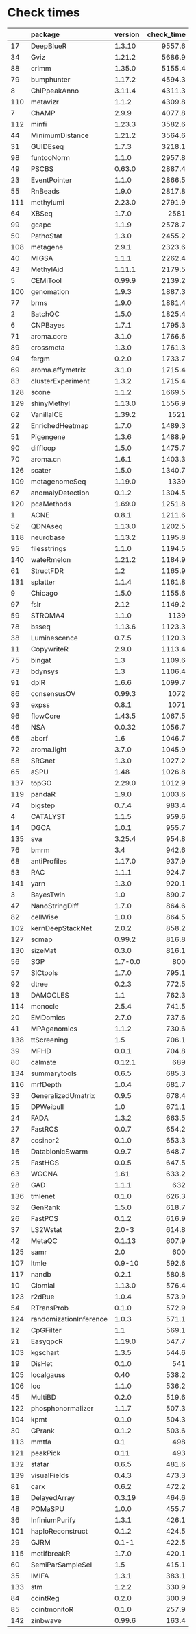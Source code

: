 # Check times

|    |package                |version | check_time|
|:---|:----------------------|:-------|----------:|
|17  |DeepBlueR              |1.3.10  |     9557.6|
|34  |Gviz                   |1.21.2  |     5686.9|
|88  |crlmm                  |1.35.0  |     5155.4|
|79  |bumphunter             |1.17.2  |     4594.3|
|8   |ChIPpeakAnno           |3.11.4  |     4311.3|
|110 |metavizr               |1.1.2   |     4309.8|
|7   |ChAMP                  |2.9.9   |     4077.8|
|112 |minfi                  |1.23.3  |     3582.6|
|44  |MinimumDistance        |1.21.2  |     3564.6|
|31  |GUIDEseq               |1.7.3   |     3218.1|
|98  |funtooNorm             |1.1.0   |     2957.8|
|49  |PSCBS                  |0.63.0  |     2887.4|
|23  |EventPointer           |1.1.0   |     2866.5|
|55  |RnBeads                |1.9.0   |     2817.8|
|111 |methylumi              |2.23.0  |     2791.9|
|64  |XBSeq                  |1.7.0   |       2581|
|99  |gcapc                  |1.1.9   |     2578.7|
|50  |PathoStat              |1.3.0   |     2455.2|
|108 |metagene               |2.9.1   |     2323.6|
|40  |MIGSA                  |1.1.1   |     2262.4|
|43  |MethylAid              |1.11.1  |     2179.5|
|5   |CEMiTool               |0.99.9  |     2139.2|
|100 |genomation             |1.9.3   |     1887.3|
|77  |brms                   |1.9.0   |     1881.4|
|2   |BatchQC                |1.5.0   |     1825.4|
|6   |CNPBayes               |1.7.1   |     1795.3|
|71  |aroma.core             |3.1.0   |     1766.6|
|89  |crossmeta              |1.3.0   |     1761.3|
|94  |fergm                  |0.2.0   |     1733.7|
|69  |aroma.affymetrix       |3.1.0   |     1715.4|
|83  |clusterExperiment      |1.3.2   |     1715.4|
|128 |scone                  |1.1.2   |     1669.5|
|129 |shinyMethyl            |1.13.0  |     1556.9|
|62  |VanillaICE             |1.39.2  |       1521|
|22  |EnrichedHeatmap        |1.7.0   |     1489.3|
|51  |Pigengene              |1.3.6   |     1488.9|
|90  |diffloop               |1.5.0   |     1475.7|
|70  |aroma.cn               |1.6.1   |     1403.3|
|126 |scater                 |1.5.0   |     1340.7|
|109 |metagenomeSeq          |1.19.0  |       1339|
|67  |anomalyDetection       |0.1.2   |     1304.5|
|120 |pcaMethods             |1.69.0  |     1251.8|
|1   |ACNE                   |0.8.1   |     1211.6|
|52  |QDNAseq                |1.13.0  |     1202.5|
|118 |neurobase              |1.13.2  |     1195.8|
|95  |filesstrings           |1.1.0   |     1194.5|
|140 |wateRmelon             |1.21.2  |     1184.9|
|61  |StructFDR              |1.2     |     1165.9|
|131 |splatter               |1.1.4   |     1161.8|
|9   |Chicago                |1.5.0   |     1155.6|
|97  |fslr                   |2.12    |     1149.2|
|59  |STROMA4                |1.1.0   |       1139|
|78  |bsseq                  |1.13.6  |     1123.3|
|38  |Luminescence           |0.7.5   |     1120.3|
|11  |CopywriteR             |2.9.0   |     1113.4|
|75  |bingat                 |1.3     |     1109.6|
|73  |bdynsys                |1.3     |     1106.4|
|91  |dplR                   |1.6.6   |     1099.7|
|86  |consensusOV            |0.99.3  |       1072|
|93  |expss                  |0.8.1   |       1071|
|96  |flowCore               |1.43.5  |     1067.5|
|46  |NSA                    |0.0.32  |     1056.7|
|66  |abcrf                  |1.6     |     1046.7|
|72  |aroma.light            |3.7.0   |     1045.9|
|58  |SRGnet                 |1.3.0   |     1027.2|
|65  |aSPU                   |1.48    |     1026.8|
|137 |topGO                  |2.29.0  |     1012.9|
|119 |pandaR                 |1.9.0   |     1003.6|
|74  |bigstep                |0.7.4   |      983.4|
|4   |CATALYST               |1.1.5   |      959.6|
|14  |DGCA                   |1.0.1   |      955.7|
|135 |sva                    |3.25.4  |      954.8|
|76  |bmrm                   |3.4     |      942.6|
|68  |antiProfiles           |1.17.0  |      937.9|
|53  |RAC                    |1.1.1   |      924.7|
|141 |yarn                   |1.3.0   |      920.1|
|3   |BayesTwin              |1.0     |      890.7|
|47  |NanoStringDiff         |1.7.0   |      864.6|
|82  |cellWise               |1.0.0   |      864.5|
|102 |kernDeepStackNet       |2.0.2   |      858.2|
|127 |scmap                  |0.99.2  |      816.8|
|130 |sizeMat                |0.3.0   |      816.1|
|56  |SGP                    |1.7-0.0 |        800|
|57  |SICtools               |1.7.0   |      795.1|
|92  |dtree                  |0.2.3   |      772.5|
|13  |DAMOCLES               |1.1     |      762.3|
|114 |monocle                |2.5.4   |      741.5|
|20  |EMDomics               |2.7.0   |      737.6|
|41  |MPAgenomics            |1.1.2   |      730.6|
|138 |ttScreening            |1.5     |      706.1|
|39  |MFHD                   |0.0.1   |      704.8|
|80  |calmate                |0.12.1  |        689|
|134 |summarytools           |0.6.5   |      685.3|
|116 |mrfDepth               |1.0.4   |      681.7|
|33  |GeneralizedUmatrix     |0.9.5   |      678.4|
|15  |DPWeibull              |1.0     |      671.1|
|24  |FADA                   |1.3.2   |      663.5|
|27  |FastRCS                |0.0.7   |      654.2|
|87  |cosinor2               |0.1.0   |      653.3|
|16  |DatabionicSwarm        |0.9.7   |      648.7|
|25  |FastHCS                |0.0.5   |      647.5|
|63  |WGCNA                  |1.61    |      633.2|
|28  |GAD                    |1.1.1   |        632|
|136 |tmlenet                |0.1.0   |      626.3|
|32  |GenRank                |1.5.0   |      618.7|
|26  |FastPCS                |0.1.2   |      616.9|
|37  |LS2Wstat               |2.0-3   |      614.8|
|42  |MetaQC                 |0.1.13  |      607.9|
|125 |samr                   |2.0     |        600|
|107 |ltmle                  |0.9-10  |      592.6|
|117 |nandb                  |0.2.1   |      580.8|
|10  |Clomial                |1.13.0  |      576.4|
|123 |r2dRue                 |1.0.4   |      573.9|
|54  |RTransProb             |0.1.0   |      572.9|
|124 |randomizationInference |1.0.3   |      571.1|
|12  |CpGFilter              |1.1     |      569.1|
|21  |EasyqpcR               |1.19.0  |      547.7|
|103 |kgschart               |1.3.5   |      544.6|
|19  |DisHet                 |0.1.0   |        541|
|105 |localgauss             |0.40    |      538.2|
|106 |loo                    |1.1.0   |      536.2|
|45  |MultiBD                |0.2.0   |      519.6|
|122 |phosphonormalizer      |1.1.7   |      507.3|
|104 |kpmt                   |0.1.0   |      504.3|
|30  |GPrank                 |0.1.2   |      503.6|
|113 |mmtfa                  |0.1     |        498|
|121 |peakPick               |0.11    |        493|
|132 |statar                 |0.6.5   |      481.6|
|139 |visualFields           |0.4.3   |      473.3|
|81  |carx                   |0.6.2   |      472.2|
|18  |DelayedArray           |0.3.19  |      464.6|
|48  |POMaSPU                |1.0.0   |      455.7|
|36  |InfiniumPurify         |1.3.1   |      426.1|
|101 |haploReconstruct       |0.1.2   |      424.5|
|29  |GJRM                   |0.1-1   |      422.5|
|115 |motifbreakR            |1.7.0   |      420.1|
|60  |SemiParSampleSel       |1.5     |      415.1|
|35  |IMIFA                  |1.3.1   |      383.1|
|133 |stm                    |1.2.2   |      330.9|
|84  |cointReg               |0.2.0   |      300.9|
|85  |cointmonitoR           |0.1.0   |      257.9|
|142 |zinbwave               |0.99.6  |      163.4|


